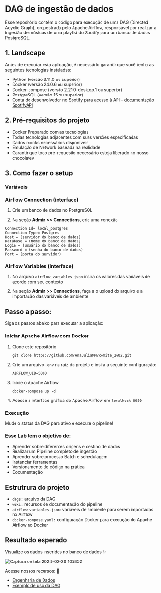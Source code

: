 # DAG de ingestão de dados

Esse repositório contém o código para execução de uma DAG (Directed Acyclic Graph), orquestrada pelo Apache Airflow, responsável por realizar a ingestão de músicas de uma playlist do Spotify para um banco de dados PostgreSQL.


## 1. Landscape
Antes de executar esta aplicação, é necessário garantir que você tenha as seguintes tecnologias instaladss:

- Python (versão 3.11.0 ou superior)
- Docker (versão 24.0.6 ou superior)
- Docker-compose (versão 2.21.0-desktop.1 ou superior)
- PostgreSQL (versão 15 ou superior)
- Conta de desenvolvedor no Spotify para acesso à API - [documentação SpotifyAPI](https://developer.spotify.com/)


## 2. Pré-requisitos do projeto
- Docker Preparado com as tecnologias
- Todas tecnologias adjacentes com suas versões especificadas 
- Dados mocks necessários disponiveis 
- Emulação de Network baseada na realidade 
- Garantir que todo pré-requesito necessário esteja liberado no nosso chocolatey

## 3. Como fazer o setup
### **Variáveis**
### Airflow Connection (interface)

1. Crie um banco de dados no PostgreSQL

2. Na seção **Admin >> Connections**, crie uma conexão

```
Connection Id= local_postgres
Connection Type= Postgres
Host = (servidor do banco de dados)
Database = (nome do banco de dados) 
Login = (usuário do banco de dados)
Password = (senha do banco de dados)
Port = (porta do servidor)
```

### Airflow Variables (interface)
1. No arquivo `airflow_variables.json` insira os valores das variáveis de acordo com seu contexto

2. Na seção **Admin >> Connections**, faça a o upload do arquivo e a importação das variáveis de ambiente


## Passo a passo:

Siga os passos abaixo para executar a aplicação:

### Iniciar Apache Airflow com Docker

1. Clone este repositório

   ```
   git clone https://github.com/AnaJuliaMM/comite_2602.git
   ```

2. Crie um arquivo `.env` na raiz do projeto e insira a seguinte configuração:

   ```
   AIRFLOW_UID=5000
   ```

3. Inicie o Apache Airflow

   ```
   docker-compose up -d
   ```

4. Acesse a interface gráfica do Apache Airflow em `localhost:8080`

### Execução
 Mude o status da DAG para ativo e execute o pipeline!

### Esse Lab tem o objetivo de:
- Aprender sobre diferentes origens e destino de dados
- Realizar um Pipeline completo de ingestão 
- Aprender sobre processo Batch e schedulagem
- Instanciar ferramentas
- Versionamento de código na prática
- Documentação 

## Estrutrura do projeto

- `dags:` arquivo da DAG
- `wiki:` recursos de documentação do pipeline
- `airflow_variables.json`: variáveis de ambiente para serem importadas no Airflow
- `docker-compose.yaml:` configuração Docker para execução do Apache Airflow no Docker




## Resultado esperado

Visualize os dados inseridos no banco de dados ✨

![Captura de tela 2024-02-26 105852](https://github.com/AnaJuliaMM/comite_2602/assets/123522605/29ab1cc4-0843-4711-85f7-7edf9ff1d55c)

Acesse nossos recursos: 🔗

- [Engenharia de Dados](./wiki/engenharia_dados.md)
- [Exemplo de uso da DAG](./wiki/dag_ingestao.md)